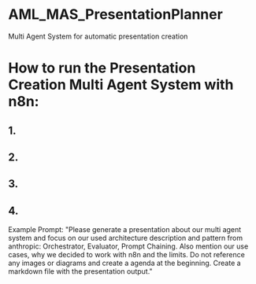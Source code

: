 # AML_MAS_PresentationPlanner
Multi Agent System for automatic presentation creation

# How to run the Presentation Creation Multi Agent System with n8n:
## 1. 
## 2. 
## 3.
## 4. 
Example Prompt: "Please generate a presentation about our multi agent system and focus on our used architecture description and pattern from anthropic: Orchestrator, Evaluator, Prompt Chaining. 
Also mention our use cases, why we decided to work with n8n and the limits. Do not reference any images or diagrams and create a agenda at the beginning. Create a markdown file with the presentation output."
